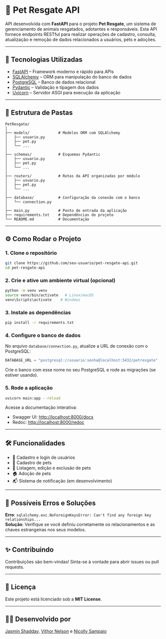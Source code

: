 # 🐾 Pet Resgate API

API desenvolvida com **FastAPI** para o projeto **Pet Resgate**, um sistema de gerenciamento de animais resgatados, adotantes e responsáveis. Esta API fornece endpoints RESTful para realizar operações de cadastro, consulta, atualização e remoção de dados relacionados a usuários, pets e adoções.

---

## 🚀 Tecnologias Utilizadas

- [FastAPI](https://fastapi.tiangolo.com/) – Framework moderno e rápido para APIs
- [SQLAlchemy](https://www.sqlalchemy.org/) – ORM para manipulação do banco de dados
- [PostgreSQL](https://www.postgresql.org/) – Banco de dados relacional
- [Pydantic](https://pydantic-docs.helpmanual.io/) – Validação e tipagem dos dados
- [Uvicorn](https://www.uvicorn.org/) – Servidor ASGI para execução da aplicação

---

## 📁 Estrutura de Pastas

```
PetResgate/
│
├── models/             # Modelos ORM com SQLAlchemy
│   ├── usuario.py
│   ├── pet.py
│   └── ...
│
├── schemas/            # Esquemas Pydantic
│   ├── usuario.py
│   ├── pet.py
│   └── ...
│
├── routers/            # Rotas da API organizadas por módulo
│   ├── usuario.py
│   ├── pet.py
│   └── ...
│
├── database/           # Configuração da conexão com o banco
│   └── connection.py
│
├── main.py             # Ponto de entrada da aplicação
├── requirements.txt    # Dependências do projeto
└── README.md           # Documentação
```

---

## ⚙️ Como Rodar o Projeto

### 1. Clone o repositório

```bash
git clone https://github.com/seu-usuario/pet-resgate-api.git
cd pet-resgate-api
```

### 2. Crie e ative um ambiente virtual (opcional)

```bash
python -m venv venv
source venv/bin/activate   # Linux/macOS
venv\Scripts\activate    # Windows
```

### 3. Instale as dependências

```bash
pip install -r requirements.txt
```

### 4. Configure o banco de dados

No arquivo `database/connection.py`, atualize a URL de conexão com o PostgreSQL:

```python
DATABASE_URL = "postgresql://usuario:senha@localhost:5432/petresgate"
```

Crie o banco com esse nome no seu PostgreSQL e rode as migrações (se estiver usando).

### 5. Rode a aplicação

```bash
uvicorn main:app --reload
```

Acesse a documentação interativa:

- Swagger UI: [http://localhost:8000/docs](http://localhost:8000/docs)
- Redoc: [http://localhost:8000/redoc](http://localhost:8000/redoc)

---

## 🛠 Funcionalidades

- 🔐 Cadastro e login de usuários
- 🐶 Cadastro de pets
- 📄 Listagem, edição e exclusão de pets
- 🏠 Adoção de pets
- 📬 Sistema de notificação (em desenvolvimento)

---

## 🐞 Possíveis Erros e Soluções

**Erro**: `sqlalchemy.exc.NoForeignKeysError: Can't find any foreign key relationships...`  
**Solução**: Verifique se você definiu corretamente os relacionamentos e as chaves estrangeiras nos seus modelos.

---

## ✨ Contribuindo

Contribuições são bem-vindas! Sinta-se à vontade para abrir issues ou pull requests.

---

## 📄 Licença

Este projeto está licenciado sob a **MIT License**.

---

## 👩‍💻 Desenvolvido por

[Jasmin Shadday](https://github.com/jasmin-dev),
[Vithor Nelson](https://github.com/VithorNelson) e
[Nicolly Sampaio](https://github.com/nicsampaio)
